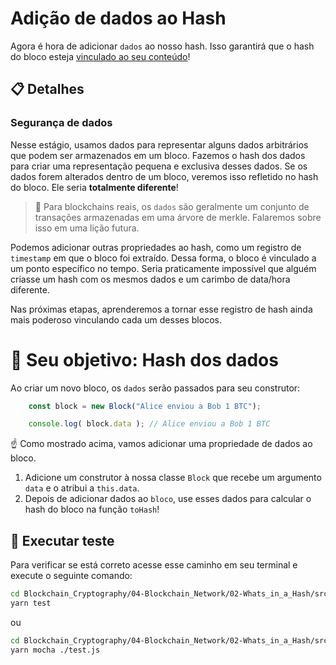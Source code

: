 # Adição de dados ao Hash

Agora é hora de adicionar `dados` ao nosso hash. Isso garantirá que o hash do bloco esteja [vinculado ao seu conteúdo](#segurança-dados)!

## 📋 Detalhes

<a id="segurança-dados"></a>

### Segurança de dados

Nesse estágio, usamos dados para representar alguns dados arbitrários que podem ser armazenados em um bloco. Fazemos o hash dos dados para criar uma representação pequena e exclusiva desses dados. Se os dados forem alterados dentro de um bloco, veremos isso refletido no hash do bloco. Ele seria **totalmente diferente**!

> 📖 Para blockchains reais, os `dados` são geralmente um conjunto de transações armazenadas em uma árvore de merkle. Falaremos sobre isso em uma lição futura.

Podemos adicionar outras propriedades ao hash, como um registro de `timestamp` em que o bloco foi extraído. Dessa forma, o bloco é vinculado a um ponto específico no tempo. Seria praticamente impossível que alguém criasse um hash com os mesmos dados e um carimbo de data/hora diferente.

Nas próximas etapas, aprenderemos a tornar esse registro de hash ainda mais poderoso vinculando cada um desses blocos.

# 🏁 Seu objetivo: Hash dos dados

Ao criar um novo bloco, os `dados` serão passados para seu construtor:

```javascript
    const block = new Block("Alice enviou a Bob 1 BTC");

    console.log( block.data ); // Alice enviou a Bob 1 BTC
```
☝ Como mostrado acima, vamos adicionar uma propriedade de dados ao bloco.

1. Adicione um construtor à nossa classe `Block` que recebe um argumento `data` e o atribui a `this.data`.
2. Depois de adicionar dados ao `bloco`, use esses dados para calcular o hash do bloco na função `toHash`!

## 🧪 Executar teste

Para verificar se está correto acesse esse caminho em seu terminal e execute o seguinte comando:

```bash
cd Blockchain_Cryptography/04-Blockchain_Network/02-Whats_in_a_Hash/src
yarn test
```

ou 

```bash
cd Blockchain_Cryptography/04-Blockchain_Network/02-Whats_in_a_Hash/src
yarn mocha ./test.js
```